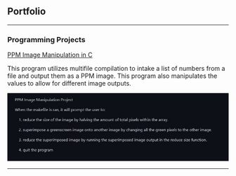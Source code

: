 ## Portfolio

---

### Programming Projects

[PPM Image Manipulation in C](https://github.com/Devinevangelista/PPM-Image-Manipulation)

This program utilizes multifile compilation to intake a list of numbers from a file and output them as a PPM image. This program also manipulates the values to allow for different image outputs. 


<img src="images/PhotoforWebsite.jpg?raw=true"/>


---
<!--
[Project 2 Title](/pdf/sample_presentation.pdf)
<img src="images/dummy_thumbnail.jpg?raw=true"/>

---
[Project 3 Title](http://example.com/)
<img src="images/dummy_thumbnail.jpg?raw=true"/>

---

### Category Name 2

- [Project 1 Title](http://example.com/)
- [Project 2 Title](http://example.com/)
- [Project 3 Title](http://example.com/) 
- [Project 4 Title](http://example.com/)
- [Project 5 Title](http://example.com/)

---




---
<p style="font-size:11px">Page template forked from <a href="https://github.com/evanca/quick-portfolio">evanca</a></p> -->
<!-- Remove above link if you don't want to attibute -->
